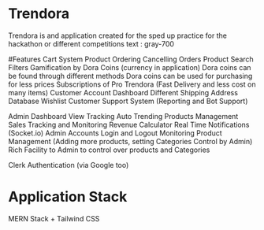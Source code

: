 # Trendora

Trendora is and application created for the sped up practice for the hackathon or different competitions
text : gray-700

#Features
Cart System 
Product Ordering 
Cancelling Orders
Product Search Filters
Gamification by Dora Coins (currency in application)
Dora coins can be found through different methods 
Dora coins can be used for purchasing for less prices
Subscriptions of Pro Trendora (Fast Delivery and less cost on many items)
Customer Account Dashboard
Different Shipping Address Database
Wishlist
Customer Support System (Reporting and Bot Support)

Admin Dashboard
View Tracking 
Auto Trending Products Management
Sales Tracking and Monitoring
Revenue Calculator
Real Time Notifications (Socket.io)
Admin Accounts Login and Logout Monitoring
Product Management (Adding more products, setting Categories Control by Admin)
Rich Facility to Admin to control over products and Categories

Clerk Authentication (via Google too)


# Application Stack 
MERN Stack + Tailwind CSS